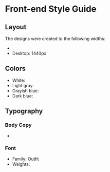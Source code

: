 # Front-end Style Guide

## Layout

The designs were created to the following widths:

- 
- Desktop: 1440px

## Colors

- White: 
- Light gray: 
- Grayish blue: 
- Dark blue: 

## Typography

### Body Copy

- 

### Font

- Family: [Outfit](https://fonts.google.com/specimen/Outfit)
- Weights:
